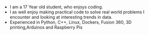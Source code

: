 - I am a 17 Year old student, who enjoys coding. 
- I as well enjoy making practical code to solve real world problems I encounter and looking at interesting trends in data. 
- Experienced in Python, C++, Linux, Dockers, Fusion 360, 3D printing,Arduinos and Raspberry Pis 


<!---
LovingTech/LovingTech is a ✨ special ✨ repository because its `README.md` (this file) appears on your GitHub profile.
You can click the Preview link to take a look at your changes.
--->
